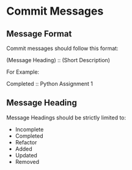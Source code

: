 # Commit Messages

## Message Format
Commit messages should follow this format:

(Message Heading) :: (Short Description)

For Example:

Completed :: Python Assignment 1
  
## Message Heading

Message Headings should be strictly limited to:
- Incomplete
- Completed 
- Refactor
- Added
- Updated
- Removed
